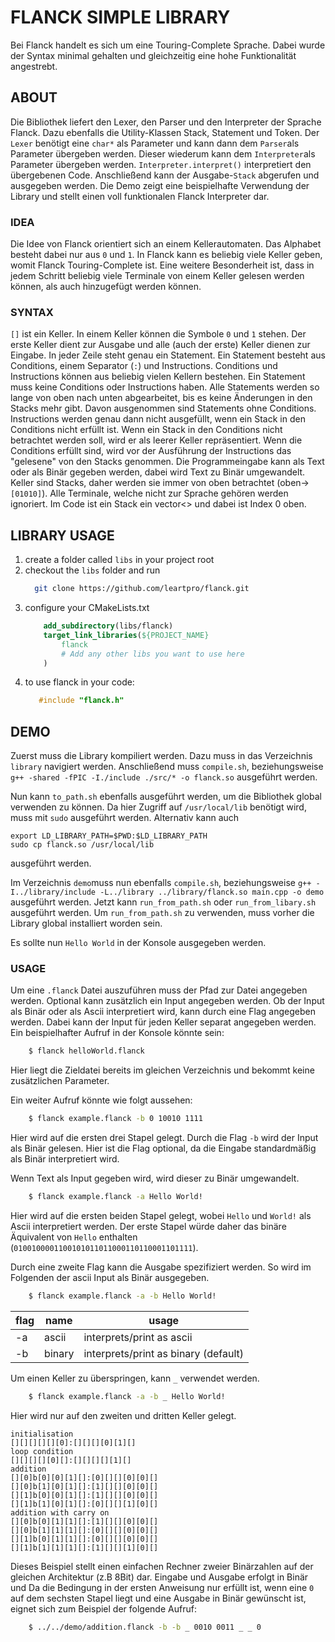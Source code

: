 # FLANCK SIMPLE LIBRARY

Bei Flanck handelt es sich um eine Touring-Complete Sprache.
Dabei wurde der Syntax minimal gehalten und gleichzeitig eine hohe Funktionalität angestrebt.

## ABOUT

Die Bibliothek liefert den Lexer, den Parser und den Interpreter der Sprache Flanck.
Dazu ebenfalls die Utility-Klassen Stack, Statement und Token.
Der `Lexer` benötigt eine `char*` als Parameter und kann dann dem `Parser`als Parameter übergeben werden.
Dieser wiederum kann dem `Interpreter`als Parameter übergeben werden.
`Interpreter.interpret()` interpretiert den übergebenen Code.
Anschließend kann der Ausgabe-`Stack` abgerufen und ausgegeben werden.
Die Demo zeigt eine beispielhafte Verwendung der Library und stellt einen voll funktionalen Flanck Interpreter dar.

### IDEA

Die Idee von Flanck orientiert sich an einem Kellerautomaten.
Das Alphabet besteht dabei nur aus `0` und `1`.
In Flanck kann es beliebig viele Keller geben, womit Flanck Touring-Complete ist.
Eine weitere Besonderheit ist, dass in jedem Schritt beliebig viele Terminale
von einem Keller gelesen werden können, als auch hinzugefügt werden können.

### SYNTAX

`[]` ist ein Keller.
In einem Keller können die Symbole `0` und `1` stehen.
Der erste Keller dient zur Ausgabe und alle (auch der erste) Keller dienen zur Eingabe.
In jeder Zeile steht genau ein Statement.
Ein Statement besteht aus Conditions, einem Separator (`:`) und Instructions.
Conditions und Instructions können aus beliebig vielen Kellern bestehen.
Ein Statement muss keine Conditions oder Instructions haben.
Alle Statements werden so lange von oben nach unten abgearbeitet, bis es keine Änderungen in den Stacks mehr gibt. 
Davon ausgenommen sind Statements ohne Conditions.
Instructions werden genau dann nicht ausgefüllt, wenn ein Stack in den Conditions nicht erfüllt ist.
Wenn ein Stack in den Conditions nicht betrachtet werden soll, wird er als leerer Keller repräsentiert.
Wenn die Conditions erfüllt sind, wird vor der Ausführung der Instructions das "gelesene" von den Stacks genommen.
Die Programmeingabe kann als Text oder als Binär gegeben werden, dabei wird Text zu Binär umgewandelt.
Keller sind Stacks, daher werden sie immer von oben betrachtet (oben->`[01010]`).
Alle Terminale, welche nicht zur Sprache gehören werden ignoriert.
Im Code ist ein Stack ein vector<> und dabei ist Index 0 oben.

## LIBRARY USAGE

1. create a folder called `libs` in your project root
2. checkout the `libs` folder and run
    ```sh
      git clone https://github.com/leartpro/flanck.git
    ```
3. configure your CMakeLists.txt
    ```cmake
        add_subdirectory(libs/flanck)
        target_link_libraries(${PROJECT_NAME}
            flanck
            # Add any other libs you want to use here
        )
    ```
4. to use flanck in your code:
   ```c++
      #include "flanck.h"
   ```
   
## DEMO

Zuerst muss die Library kompiliert werden.
Dazu muss in das Verzeichnis `library` navigiert werden.
Anschließend muss `compile.sh`, beziehungsweise `g++ -shared -fPIC -I./include ./src/* -o flanck.so` ausgeführt werden.

Nun kann `to_path.sh` ebenfalls ausgeführt werden, 
um die Bibliothek global verwenden zu können.
Da hier Zugriff auf `/usr/local/lib` benötigt wird,
muss mit `sudo` ausgeführt werden. Alternativ kann auch
```shell
export LD_LIBRARY_PATH=$PWD:$LD_LIBRARY_PATH
sudo cp flanck.so /usr/local/lib
```
ausgeführt werden.

Im Verzeichnis `demo`muss nun ebenfalls `compile.sh`, 
beziehungsweise `g++ -I../library/include -L../library ../library/flanck.so main.cpp -o demo` ausgeführt werden.
Jetzt kann `run_from_path.sh` oder `run_from_libary.sh` ausgeführt werden.
Um `run_from_path.sh` zu verwenden, muss vorher die Library global installiert worden sein.

Es sollte nun `Hello World` in der Konsole ausgegeben werden.

### USAGE

Um eine ``.flanck`` Datei auszuführen muss der Pfad zur Datei angegeben werden.
Optional kann zusätzlich ein Input angegeben werden.
Ob der Input als Binär oder als Ascii interpretiert wird, kann durch eine Flag angegeben werden.
Dabei kann der Input für jeden Keller separat angegeben werden.
Ein beispielhafter Aufruf in der Konsole könnte sein:
```sh
    $ flanck helloWorld.flanck
```
Hier liegt die Zieldatei bereits im gleichen Verzeichnis
und bekommt keine zusätzlichen Parameter.

Ein weiter Aufruf könnte wie folgt aussehen:
```sh
    $ flanck example.flanck -b 0 10010 1111
```
Hier wird auf die ersten drei Stapel gelegt.
Durch die Flag `-b` wird der Input als Binär gelesen.
Hier ist die Flag optional, da die Eingabe standardmäßig als Binär interpretiert wird.

Wenn Text als Input gegeben wird, wird dieser zu Binär umgewandelt.
```sh
    $ flanck example.flanck -a Hello World!
```
Hier wird auf die ersten beiden Stapel gelegt, wobei `Hello` und `World!` als Ascii interpretiert werden.
Der erste Stapel würde daher das binäre Äquivalent von `Hello` enthalten (`0100100001100101011011000110110001101111`).

Durch eine zweite Flag kann die Ausgabe spezifiziert werden.
So wird im Folgenden der ascii Input als Binär ausgegeben.
```sh
    $ flanck example.flanck -a -b Hello World!
```

| flag | name   | usage                                |
|------|--------|--------------------------------------|
| -a   | ascii  | interprets/print as ascii            |
| -b   | binary | interprets/print as binary (default) |

Um einen Keller zu überspringen, kann `_` verwendet werden.
```sh
    $ flanck example.flanck -a -b _ Hello World!
```
Hier wird nur auf den zweiten und dritten Keller gelegt.


```text
initialisation
[][][][][][0]:[][][][0][1][]
loop condition
[][][][][0][]:[][][][][1][]
addition
[][0]b[0][0][1][]:[0][][][0][0][]
[][0]b[1][0][1][]:[1][][][0][0][]
[][1]b[0][0][1][]:[1][][][0][0][]
[][1]b[1][0][1][]:[0][][][1][0][]
addition with carry on
[][0]b[0][1][1][]:[1][][][0][0][]
[][0]b[1][1][1][]:[0][][][0][0][]
[][1]b[0][1][1][]:[0][][][0][0][]
[][1]b[1][1][1][]:[1][][][1][0][]
```

Dieses Beispiel stellt einen einfachen Rechner zweier Binärzahlen auf der gleichen Architektur (z.B 8Bit) dar.
Eingabe und Ausgabe erfolgt in Binär und
Da die Bedingung in der ersten Anweisung nur erfüllt ist, wenn eine `0` auf dem sechsten Stapel liegt
und eine Ausgabe in Binär gewünscht ist, eignet sich zum Beispiel der folgende Aufruf:
```sh
    $ ../../demo/addition.flanck -b -b _ 0010 0011 _ _ 0
```
